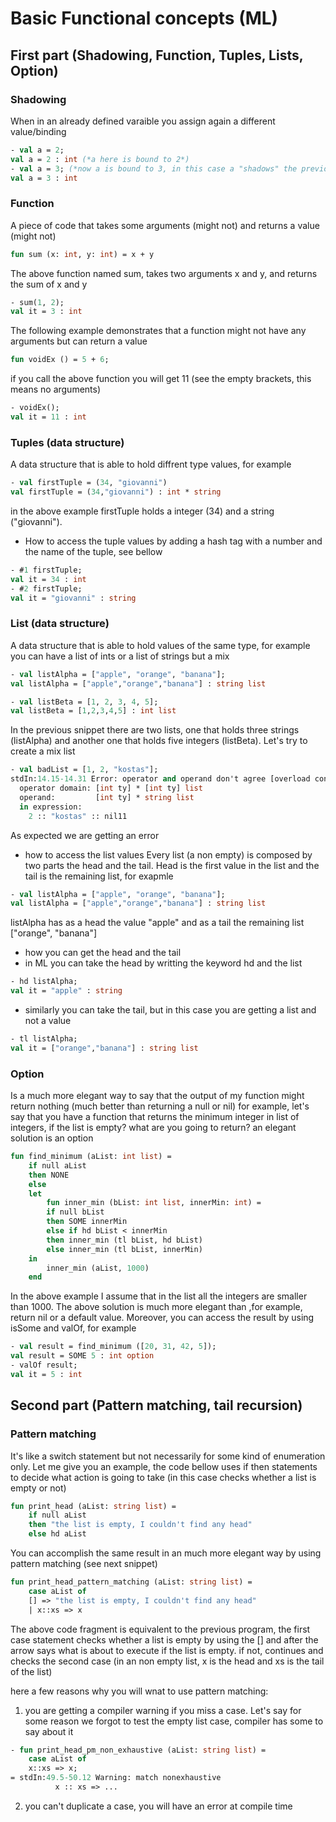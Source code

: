 # Basic Functional concepts (ML)
## First part (Shadowing, Function, Tuples, Lists, Option)

### Shadowing
When in an already defined varaible you assign again a different value/binding
```sml
- val a = 2;
val a = 2 : int (*a here is bound to 2*)
- val a = 3; (*now a is bound to 3, in this case a "shadows" the previous binding*)
val a = 3 : int
```
### Function
A piece of code that takes some arguments (might not) and returns a value (might not)
```sml
fun sum (x: int, y: int) = x + y
```
The above function named sum, takes two arguments x and y, and returns 
the sum of x and y
```sml
- sum(1, 2);
val it = 3 : int
```

The following example demonstrates that a function might not have any arguments
but can return a value
```sml
fun voidEx () = 5 + 6;	
```
if you call the above function you will get 11 (see the empty brackets, this means no arguments)
```sml
- voidEx();
val it = 11 : int
```
### Tuples (data structure)
A data structure that is able to hold diffrent type values, for example
```sml
- val firstTuple = (34, "giovanni")
val firstTuple = (34,"giovanni") : int * string
```
in the above example firstTuple holds a integer (34) and a string ("giovanni").
 - How to access the tuple values
by adding a hash tag with a number and the name of the tuple, see bellow
```sml
- #1 firstTuple;
val it = 34 : int
- #2 firstTuple;
val it = "giovanni" : string
```
### List (data structure)
A data structure that is able to hold values of the same type, for example you can have a list of ints or a list of strings but a mix
```sml
- val listAlpha = ["apple", "orange", "banana"];
val listAlpha = ["apple","orange","banana"] : string list

- val listBeta = [1, 2, 3, 4, 5];
val listBeta = [1,2,3,4,5] : int list
```
In the previous snippet there are two lists, one that holds three strings (listAlpha) and another one that holds five integers (listBeta).
Let's try to create a mix list
```sml
- val badList = [1, 2, "kostas"];
stdIn:14.15-14.31 Error: operator and operand don't agree [overload conflict]
  operator domain: [int ty] * [int ty] list
  operand:         [int ty] * string list
  in expression:
    2 :: "kostas" :: nil11
```
As expected we are getting an error

 - how to access the list values
Every list (a non empty) is composed by two parts the head and the tail.
Head is the first value in the list and the tail is the remaining list,
for exapmle 
```sml
- val listAlpha = ["apple", "orange", "banana"];
val listAlpha = ["apple","orange","banana"] : string list
```
listAlpha has as a head the value "apple" and as a tail the remaining list ["orange", "banana"] 
 - how you can get the head and the tail
 - in ML you can take the head by writting the keyword hd and the list
 ```sml
 - hd listAlpha;
val it = "apple" : string
 ```
 - similarly you can take the tail, but in this case you are getting a list
and not a value
```sml
- tl listAlpha;
val it = ["orange","banana"] : string list
```
### Option 
Is a much more elegant way to say that the output of my function might return nothing (much better than returning a null or nil)
for example, let's say that you have a function that returns the minimum integer in list of integers, if the list is empty? what are you going to return? an elegant solution is an option 
```sml
fun find_minimum (aList: int list) =
    if null aList
    then NONE
    else	
	let
	    fun inner_min (bList: int list, innerMin: int) =
		if null bList
		then SOME innerMin
		else if hd bList < innerMin
		then inner_min (tl bList, hd bList)
		else inner_min (tl bList, innerMin) 		   
	in
	    inner_min (aList, 1000)
	end
```
In the above example I assume that in the list all the integers are smaller than 1000. The above solution is much more elegant than ,for example, return nil or a default value. Moreover, you can access the result by using isSome and valOf, for example
```sml
- val result = find_minimum ([20, 31, 42, 5]);
val result = SOME 5 : int option
- valOf result;
val it = 5 : int
```
## Second part (Pattern matching, tail recursion)

### Pattern matching
It's like a switch statement but not necessarily for some kind of enumeration only.
Let me give you an example, the code bellow uses if then statements to decide what action is going to take (in this case checks whether a list is empty or not)
```sml
fun print_head (aList: string list) =
    if null aList
    then "the list is empty, I couldn't find any head"
    else hd aList
```
You can accomplish the same result in an much more elegant way by using pattern matching (see next snippet)
```sml
fun print_head_pattern_matching (aList: string list) =
    case aList of
	[] => "the list is empty, I couldn't find any head"
	| x::xs => x
```
The above code fragment is equivalent to the previous program, the first case statement checks whether a list is empty by using the [] and after the arrow says what is about to execute if the list is empty.
if not, continues and checks the second case (in an non empty list, x is the head and xs is the tail of the list)

here a few reasons why you will wnat to use pattern matching:
1. you are getting a compiler warning if you miss a case. Let's say for some reason we forgot to test the empty list case, compiler has some to say about it
```sml
- fun print_head_pm_non_exhaustive (aList: string list) =
    case aList of
	x::xs => x;
= stdIn:49.5-50.12 Warning: match nonexhaustive
          x :: xs => ...
```
2. you can't duplicate a case, you will have an error at compile time
